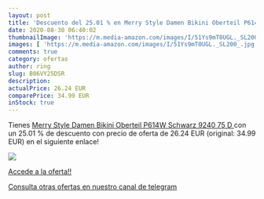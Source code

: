 ```yaml
---
layout: post
title: 'Descuento del 25.01 % en Merry Style Damen Bikini Oberteil P614W '
date: 2020-08-30 06:40:02
thumbnailImage: 'https://m.media-amazon.com/images/I/51Ys9mT0UGL._SL200_.jpg'
images: [ 'https://m.media-amazon.com/images/I/51Ys9mT0UGL._SL200_.jpg' ]
comments: true
category: ofertas
author: ring
slug: B06VY25DSR
description:
actualPrice: 26.24 EUR
comparePrice: 34.99 EUR
inStock: true
---
```


Tienes [Merry Style Damen Bikini Oberteil P614W  Schwarz  9240   75 D ](https://www.amazon.com/dp/B06VY25DSR/?tag=redken08-20) con un 25.01 % de descuento con precio de oferta de 26.24 EUR (original: 34.99 EUR) en el siguiente enlace!

[![](https://m.media-amazon.com/images/I/51Ys9mT0UGL._SL200_.jpg)](https://www.amazon.com/dp/B06VY25DSR/?tag=redken08-20)

[Accede a la oferta!!](https://www.amazon.com/dp/B06VY25DSR/?tag=redken08-20)

[Consulta otras ofertas en nuestro canal de telegram](https://t.me/s/ofertas25)
